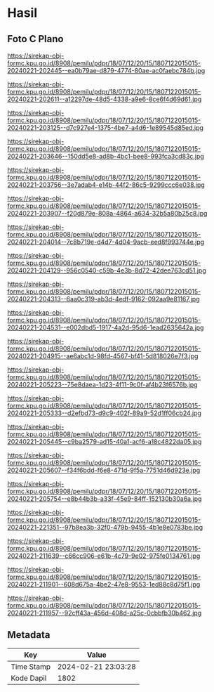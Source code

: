 # Hasil

## Foto C Plano

https://sirekap-obj-formc.kpu.go.id/8908/pemilu/pdpr/18/07/12/20/15/1807122015015-20240221-202445--ea0b79ae-d879-4774-80ae-ac0faebc784b.jpg

https://sirekap-obj-formc.kpu.go.id/8908/pemilu/pdpr/18/07/12/20/15/1807122015015-20240221-202611--a12297de-48d5-4338-a9e6-8ce6f4d69d61.jpg

https://sirekap-obj-formc.kpu.go.id/8908/pemilu/pdpr/18/07/12/20/15/1807122015015-20240221-203125--d7c927e4-1375-4be7-a4d6-1e89545d85ed.jpg

https://sirekap-obj-formc.kpu.go.id/8908/pemilu/pdpr/18/07/12/20/15/1807122015015-20240221-203646--150dd5e8-ad8b-4bc1-bee8-993fca3cd83c.jpg

https://sirekap-obj-formc.kpu.go.id/8908/pemilu/pdpr/18/07/12/20/15/1807122015015-20240221-203756--3e7adab4-e14b-44f2-86c5-9299ccc6e038.jpg

https://sirekap-obj-formc.kpu.go.id/8908/pemilu/pdpr/18/07/12/20/15/1807122015015-20240221-203907--f20d879e-808a-4864-a634-32b5a80b25c8.jpg

https://sirekap-obj-formc.kpu.go.id/8908/pemilu/pdpr/18/07/12/20/15/1807122015015-20240221-204014--7c8b719e-d4d7-4d04-9acb-eed8f993744e.jpg

https://sirekap-obj-formc.kpu.go.id/8908/pemilu/pdpr/18/07/12/20/15/1807122015015-20240221-204129--956c0540-c59b-4e3b-8d72-42dee763cd51.jpg

https://sirekap-obj-formc.kpu.go.id/8908/pemilu/pdpr/18/07/12/20/15/1807122015015-20240221-204313--6aa0c319-ab3d-4edf-9162-092aa9e81167.jpg

https://sirekap-obj-formc.kpu.go.id/8908/pemilu/pdpr/18/07/12/20/15/1807122015015-20240221-204531--e002dbd5-1917-4a2d-95d6-1ead2635642a.jpg

https://sirekap-obj-formc.kpu.go.id/8908/pemilu/pdpr/18/07/12/20/15/1807122015015-20240221-204915--ae6abc1d-98fd-4567-bf41-5d818026e7f3.jpg

https://sirekap-obj-formc.kpu.go.id/8908/pemilu/pdpr/18/07/12/20/15/1807122015015-20240221-205223--75e8daea-1d23-4f11-9c0f-af4b23f6576b.jpg

https://sirekap-obj-formc.kpu.go.id/8908/pemilu/pdpr/18/07/12/20/15/1807122015015-20240221-205333--d2efbd73-d9c9-402f-89a9-52d1ff06cb24.jpg

https://sirekap-obj-formc.kpu.go.id/8908/pemilu/pdpr/18/07/12/20/15/1807122015015-20240221-205445--c9ba2579-ad15-40a1-acf6-a18c4822da05.jpg

https://sirekap-obj-formc.kpu.go.id/8908/pemilu/pdpr/18/07/12/20/15/1807122015015-20240221-205607--f34f6bdd-f6e8-471d-9f5a-7751d46d923e.jpg

https://sirekap-obj-formc.kpu.go.id/8908/pemilu/pdpr/18/07/12/20/15/1807122015015-20240221-205754--e8b44b3b-a33f-45e9-84ff-152130b30a6a.jpg

https://sirekap-obj-formc.kpu.go.id/8908/pemilu/pdpr/18/07/12/20/15/1807122015015-20240221-221351--97b8ea3b-32f0-479b-9455-4b1e8e0783be.jpg

https://sirekap-obj-formc.kpu.go.id/8908/pemilu/pdpr/18/07/12/20/15/1807122015015-20240221-211639--c66cc906-e61b-4c79-9e02-975fe0134761.jpg

https://sirekap-obj-formc.kpu.go.id/8908/pemilu/pdpr/18/07/12/20/15/1807122015015-20240221-211901--608d675a-4be2-47e8-9553-1ed88c8d75f1.jpg

https://sirekap-obj-formc.kpu.go.id/8908/pemilu/pdpr/18/07/12/20/15/1807122015015-20240221-211957--92cff43a-456d-408d-a25c-0cbbfb30b462.jpg


## Metadata

| Key        | Value               |
| ---------- | ------------------- |
| Time Stamp | 2024-02-21 23:03:28 |
| Kode Dapil | 1802                |



